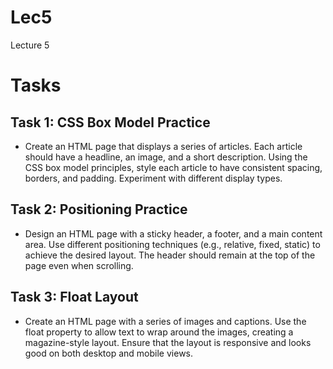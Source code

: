# Lec5
Lecture 5

# Tasks

## Task 1: CSS Box Model Practice
- Create an HTML page that displays a series of articles. Each article should have a headline, an image, and a short description. Using the CSS box model principles, style each article to have consistent spacing, borders, and padding. Experiment with different display types.

## Task 2: Positioning Practice
- Design an HTML page with a sticky header, a footer, and a main content area. Use different positioning techniques (e.g., relative, fixed, static) to achieve the desired layout. The header should remain at the top of the page even when scrolling.

## Task 3: Float Layout
- Create an HTML page with a series of images and captions. Use the float property to allow text to wrap around the images, creating a magazine-style layout. Ensure that the layout is responsive and looks good on both desktop and mobile views.
